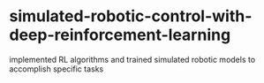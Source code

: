 # simulated-robotic-control-with-deep-reinforcement-learning
implemented RL algorithms and trained simulated robotic models to accomplish specific tasks
